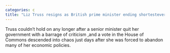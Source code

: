 ```yaml
---
categories: c
title: "Liz Truss resigns as British prime minister ending shortestever term amid economic and political chaos"
---
```

Truss couldn’t hold on any longer after a senior minister quit her government with a barrage of criticism ,and a vote in the House of Commons descended into chaos just days after she was forced to abandon many of her economic policies.